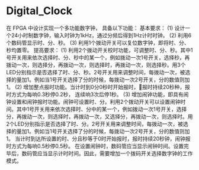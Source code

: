 # Digital_Clock
在 FPGA 中设计实现一个多功能数字钟，
具备以下功能：
基本要求：
(1) 设计一个24小时制数字钟，输入时钟为1kHz，通过分频后得到1Hz计时时钟。
(2) 利用6个数码管显示时、分、秒。
(3) 利用1个拨动开关可以复位数字钟，即将时、分、秒均置零。
提高要求：
(1) 利用2个拨动开关校时功能，可调整时、分、秒。其中1号开关用来依次选择时、分、秒中的某一个，例如拨动一次1号开关，选择秒，再拨动一次，则选择分，再拨动一次，则选择时，再拨动一次，则选择秒。用3个LED分别指示是否选择了时、分、秒。2号开关用来调整时间，每拨动一次，被选择的量加1。例如当1号开关选择了分的时候，每拨动一次2号开关，分的数值则加1。
(2) 增加整点报时功能。当计时到0分0秒时开始报时，报时持续20秒种，报时方式为每响0.3秒停0.2秒，
连续响3次后停1秒。
(3) 增加闹钟功能，即具有闹钟设置和闹钟报时功能。闹钟可设置时、分。利用2个拨动开关可以设置闹钟时间。其中1号开关用来依次选择时、分中的某一个，例如拨动一次1号开关，选择分，再拨动一次，则选择时，再拨动一次，又选择分，再拨动一次，则选择时。用2个LED分别指示是否选择了时、分。2号开关用来调整时间，每拨动一次，被选择的量加1。例如当1号开关选择了分的时候，每拨动一次2号开关，分的数值则加1。
当计时到达所设置的时、分且秒等于0时开始报时，报时持续20秒钟，闹钟报时方式为每响0.5秒停0.5秒。
在设置闹钟时，数码管应当显示闹钟时间。设置完毕后，数码管应当显示计时时间。因此，需要增加一个拨码开关选择数字钟的工作模式。

